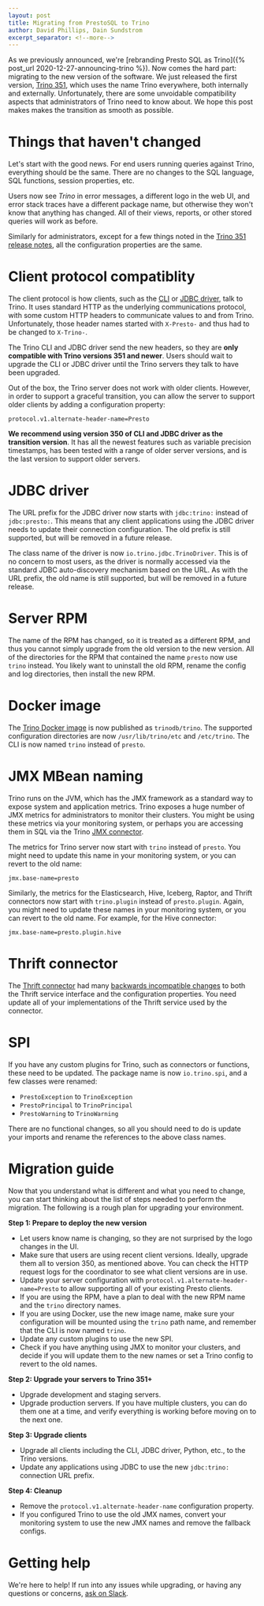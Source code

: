 ```yaml
---
layout: post
title: Migrating from PrestoSQL to Trino
author: David Phillips, Dain Sundstrom
excerpt_separator: <!--more-->
---
```


As we previously announced, we're
[rebranding Presto SQL as Trino]({% post_url 2020-12-27-announcing-trino %}).
Now comes the hard part: migrating to the new version of the software.
We just released the first version,
[Trino 351](/docs/current/release/release-351.html),
which uses the name Trino everywhere, both internally and externally.
Unfortunately, there are some unvoidable compatibility aspects that
administrators of Trino need to know about. We hope this post makes
makes the transition as smooth as possible.

<!--more-->

# Things that haven't changed

Let's start with the good news. For end users running queries against Trino,
everything should be the same. There are no changes to the SQL language,
SQL functions, session properties, etc.

Users now see *Trino* in error messages, a different logo in the web UI,
and error stack traces have a different package name, but otherwise they
won't know that anything has changed. All of their views, reports,
or other stored queries will work as before.

Similarly for administrators, except for a few things noted in the
[Trino 351 release notes](/docs/current/release/release-351.html),
all the configuration properties are the same.

# Client protocol compatiblity

The client protocol is how clients, such as the
[CLI](docs/current/installation/cli.html) or
[JDBC driver](/docs/current/installation/jdbc.html),
talk to Trino. It uses standard HTTP as the underlying communications
protocol, with some custom HTTP headers to communicate values
to and from Trino. Unfortunately, those header names started with
`X-Presto-` and thus had to be changed to `X-Trino-`.

The Trino CLI and JDBC driver send the new headers, so they are
**only compatible with Trino versions 351 and newer**. Users should
wait to upgrade the CLI or JDBC driver until the Trino servers they
talk to have been upgraded.

Out of the box, the Trino server does not work with older clients.
However, in order to support a graceful transition, you can allow the
server to support older clients by adding a configuration property:

```
protocol.v1.alternate-header-name=Presto
```

**We recommend using version 350 of CLI and JDBC driver as the transition version**.
It has all the newest features such as variable precision timestamps,
has been tested with a range of older server versions, and is the last
version to support older servers.

# JDBC driver


The URL prefix for the JDBC driver now starts with `jdbc:trino:` instead
of `jdbc:presto:`. This means that any client applications using the
JDBC driver needs to update their connection configuration. The old
prefix is still supported, but will be removed in a future release.

The class name of the driver is now `io.trino.jdbc.TrinoDriver`. This is
of no concern to most users, as the driver is normally accessed via the
standard JDBC auto-discovery mechanism based on the URL. As with the URL prefix,
the old name is still supported, but will be removed in a future release.

# Server RPM

The name of the RPM has changed, so it is treated as a different RPM, and
thus you cannot simply upgrade from the old version to the new version.
All of the directories for the RPM that contained the name `presto` now
use `trino` instead. You likely want to uninstall the old RPM, rename
the config and log directories, then install the new RPM.

# Docker image

The [Trino Docker image](https://hub.docker.com/r/trinodb/trino) is now
published as `trinodb/trino`. The supported configuration directories
are now `/usr/lib/trino/etc` and `/etc/trino`. The CLI is now named
`trino` instead of `presto`.

# JMX MBean naming

Trino runs on the JVM, which has the JMX framework as a standard way to expose
system and application metrics. Trino exposes a huge number of JMX metrics for
administrators to monitor their clusters. You might be using these metrics
via your monitoring system, or perhaps you are accessing them in SQL via the
Trino [JMX connector](/docs/current/connector/jmx.html).

The metrics for Trino server now start with `trino` instead of `presto`. You
might need to update this name in your monitoring system, or you can revert
to the old name:

```
jmx.base-name=presto
```

Similarly, the metrics for the Elasticsearch, Hive, Iceberg, Raptor, and Thrift
connectors now start with `trino.plugin` instead of `presto.plugin`. Again,
you might need to update these names in your monitoring system, or you can
revert to the old name. For example, for the Hive connector:

```
jmx.base-name=presto.plugin.hive
```

# Thrift connector

The [Thrift connector](/docs/current/connector/thrift.html) had many
[backwards incompatible changes](/docs/current/release/release-351.html#thrift-connector-changes)
to both the Thrift service interface and the configuration properties. You need
update all of your implementations of the Thrift service used by the connector.

# SPI

If you have any custom plugins for Trino, such as connectors or functions,
these need to be updated. The package name is now `io.trino.spi`, and a
few classes were renamed:

* `PrestoException` to `TrinoException`
* `PrestoPrincipal` to `TrinoPrincipal`
* `PrestoWarning` to `TrinoWarning`

There are no functional changes, so all you should need to do is update
your imports and rename the references to the above class names.

# Migration guide

Now that you understand what is different and what you need to change,
you can start thinking about the list of steps needed to perform the
migration. The following is a rough plan for upgrading your environment.

**Step 1: Prepare to deploy the new version**

* Let users know name is changing, so they are not surprised by the logo changes in the UI.
* Make sure that users are using recent client versions. Ideally, upgrade them all to
  version 350, as mentioned above. You can check the HTTP request logs for the coordinator
  to see what client versions are in use.
* Update your server configuration with `protocol.v1.alternate-header-name=Presto`
  to allow supporting all of your existing Presto clients.
* If you are using the RPM, have a plan to deal with the new RPM name
  and the `trino` directory names.
* If you are using Docker, use the new image name, make sure your configuration will
  be mounted using the `trino` path name, and remember that the CLI is now named `trino`.
* Update any custom plugins to use the new SPI.
* Check if you have anything using JMX to monitor your clusters, and decide if you will
  update them to the new names or set a Trino config to revert to the old names.

**Step 2: Upgrade your servers to Trino 351+**

* Upgrade development and staging servers.
* Upgrade production servers. If you have multiple clusters, you can do them one
  at a time, and verify everything is working before moving on to the next one.

**Step 3: Upgrade clients**

* Upgrade all clients including the CLI, JDBC driver, Python, etc., to the Trino versions.
* Update any applications using JDBC to use the new `jdbc:trino:` connection URL prefix.

**Step 4: Cleanup**

* Remove the `protocol.v1.alternate-header-name` configuration property.
* If you configured Trino to use the old JMX names, convert your monitoring system
  to use the new JMX names and remove the fallback configs.

# Getting help

We're here to help! If run into any issues while upgrading, or having any
questions or concerns, [ask on Slack](/slack.html).
